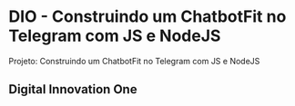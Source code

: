 # DIO - Construindo um ChatbotFit no Telegram com JS e NodeJS



Projeto: Construindo um ChatbotFit no Telegram com JS e NodeJS





## Digital Innovation One
